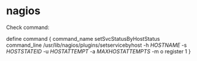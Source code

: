 nagios
======

Check command: 

define command {
        command_name                    setSvcStatusByHostStatus
        command_line                    /usr/lib/nagios/plugins/setservicebyhost -h $HOSTNAME$ -s $HOSTSTATEID$ -u $HOSTATTEMPT$ -a $MAXHOSTATTEMPTS$ -m o
        register                        1
}
